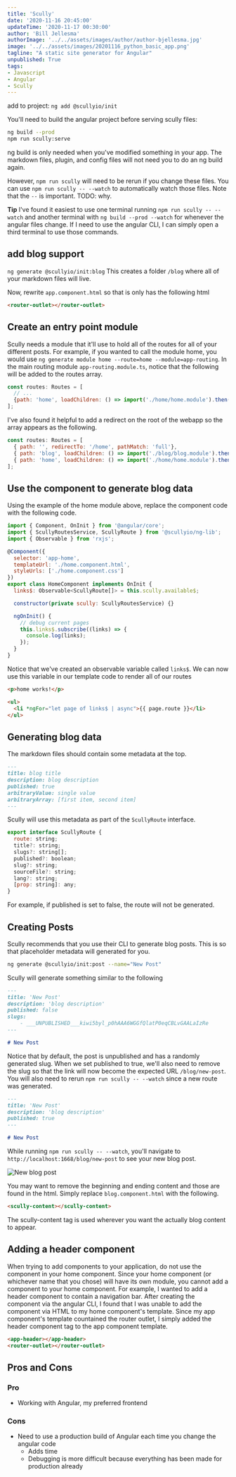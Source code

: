 ```yaml
---
title: 'Scully'
date: '2020-11-16 20:45:00'
updateTime: '2020-11-17 00:30:00'
author: 'Bill Jellesma'
authorImage: '../../assets/images/author/author-bjellesma.jpg'
image: '../../assets/images/20201116_python_basic_app.png'
tagline: "A static site generator for Angular"
unpublished: True
tags:
- Javascript
- Angular
- Scully
---
```


add to project: `ng add @scullyio/init`

You'll need to build the angular project before serving scully files:
```bash
ng build --prod
npm run scully:serve
```

ng build is only needed when you've modified something in your app. The markdown files, plugin, and config files will not need you to do an ng build again.

However, `npm run scully` will need to be rerun if you change these files. You can use `npm run scully -- --watch` to automatically watch those files. Note that the `--` is important. TODO: why.

**Tip** I've found it easiest to use one terminal running `npm run scully -- --watch` and another terminal with `ng build --prod --watch` for whenever the angular files change. If I need to use the angular CLI, I can simply open a third terminal to use those commands.

## add blog support

`ng generate @scullyio/init:blog` This creates a folder `/blog` where all of your markdown files will live.

Now, rewrite `app.component.html` so that is only has the following html

```html
<router-outlet></router-outlet>
```

## Create an entry point module

Scully needs a module that it'll use to hold all of the routes for all of your different posts. For example, if you wanted to call the module home, you would use `ng generate module home --route=home --module=app-routing`. In the main routing module `app-routing.module.ts`, notice that the following will be added to the routes array.

```js
const routes: Routes = [
  // ...
  {path: 'home', loadChildren: () => import('./home/home.module').then((m) => m.HomeModule)},
];
```

I've also found it helpful to add a redirect on the root of the webapp so the array appears as the following.

```js
const routes: Routes = [
  { path: '', redirectTo: '/home', pathMatch: 'full'},
  { path: 'blog', loadChildren: () => import('./blog/blog.module').then(m => m.BlogModule) }, 
  { path: 'home', loadChildren: () => import('./home/home.module').then(m => m.HomeModule) }
];
```

## Use the component to generate blog data

Using the example of the home module above, replace the component code with the following code.

```js
import { Component, OnInit } from '@angular/core';
import { ScullyRoutesService, ScullyRoute } from '@scullyio/ng-lib';
import { Observable } from 'rxjs';

@Component({
  selector: 'app-home',
  templateUrl: './home.component.html',
  styleUrls: ['./home.component.css']
})
export class HomeComponent implements OnInit {
  links$: Observable<ScullyRoute[]> = this.scully.available$;

  constructor(private scully: ScullyRoutesService) {}

  ngOnInit() {
    // debug current pages
    this.links$.subscribe((links) => {
      console.log(links);
    });
  }
}
```

Notice that we've created an observable variable called `links$`. We can now use this variable in our template code to render all of our routes

```html
<p>home works!</p>

<ul>
  <li *ngFor="let page of links$ | async">{{ page.route }}</li>
</ul>
```

## Generating blog data

The markdown files should contain some metadata at the top.

```md
---
title: blog title
description: blog description
published: true
arbitraryValue: single value
arbitraryArray: [first item, second item]
---
```

Scully will use this metadata as part of the `ScullyRoute` interface.

```js
export interface ScullyRoute {
  route: string;
  title?: string;
  slugs?: string[];
  published?: boolean;
  slug?: string;
  sourceFile?: string;
  lang?: string;
  [prop: string]: any;
}
```

For example, if published is set to false, the route will not be generated.

## Creating Posts

Scully recommends that you use their CLI to generate blog posts. This is so that placeholder metadata will generated for you. 

```bash
ng generate @scullyio/init:post --name="New Post"
```

Scully will generate something similar to the following

```md
---
title: 'New Post'
description: 'blog description'
published: false
slugs:
    - ___UNPUBLISHED___kiwi5byl_p0hAAA6WGGfQlatP0eqCBLvGAALaIzRe
---

# New Post
```

Notice that by default, the post is unpublished and has a randomly generated slug. When we set published to true, we'll also need to remove the slug so that the link will now become the expected URL `/blog/new-post`. You will also need to rerun `npm run scully -- --watch` since a new route was generated.

```md
---
title: 'New Post'
description: 'blog description'
published: true
---

# New Post
```

While running `npm run scully -- --watch`, you'll navigate to `http://localhost:1668/blog/new-post` to see your new blog post.


![New blog post](../../assets/images/20201219_scully_new_post.png)

You may want to remove the beginning and ending content and those are found in the html. Simply replace `blog.component.html` with the following.

```html
<scully-content></scully-content>
```

The scully-content tag is used wherever you want the actually blog content to appear.

## Adding a header component

When trying to add components to your application, do not use the component in your home component. Since your home component (or whichever name that you chose) will have its own module, you cannot add a component to your home component. For example, I wanted to add a header component to contain a navigation bar. After creating the component via the angular CLI, I found that I was unable to add the component via HTML to my home component's template. Since my app component's template countained the router outlet, I simply added the header component tag to the app component template.

```html
<app-header></app-header>
<router-outlet></router-outlet>
```

## Pros and Cons

### Pro

* Working with Angular, my preferred frontend

### Cons

* Need to use a production build of Angular each time you change the angular code
  * Adds time
  * Debugging is more difficult because everything has been made for production already